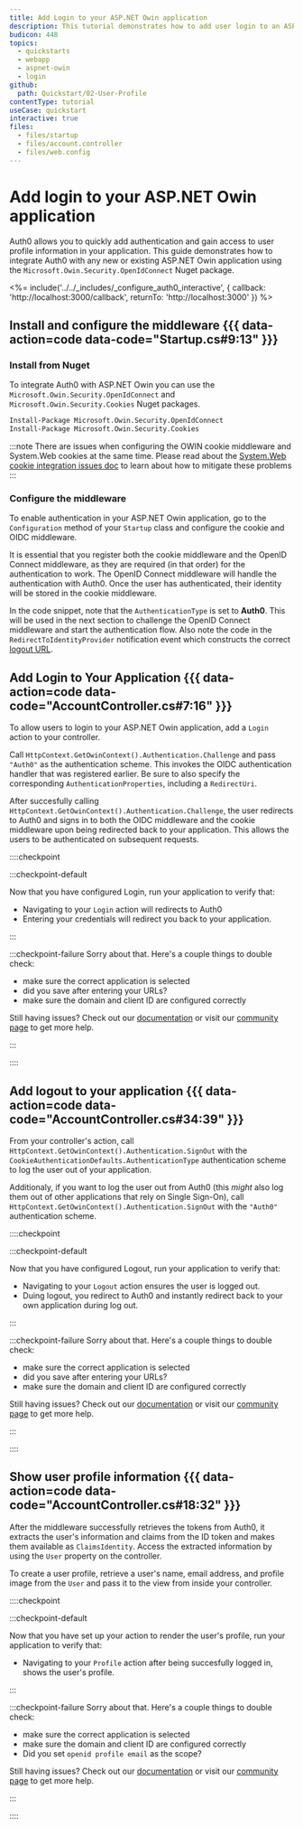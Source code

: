 ```yaml
---
title: Add Login to your ASP.NET Owin application
description: This tutorial demonstrates how to add user login to an ASP.NET Owin application.
budicon: 448
topics:
  - quickstarts
  - webapp
  - aspnet-owin
  - login
github:
  path: Quickstart/02-User-Profile
contentType: tutorial
useCase: quickstart
interactive: true
files:
  - files/startup
  - files/account.controller
  - files/web.config
---
```


# Add login to your ASP.NET Owin application

Auth0 allows you to quickly add authentication and gain access to user profile information in your application. This guide demonstrates how to integrate Auth0 with any new or existing ASP.NET Owin application using the `Microsoft.Owin.Security.OpenIdConnect` Nuget package. 

<%= include('../../_includes/_configure_auth0_interactive', { 
  callback: 'http://localhost:3000/callback',
  returnTo: 'http://localhost:3000'
}) %>

## Install and configure the middleware {{{ data-action=code data-code="Startup.cs#9:13" }}}

### Install from Nuget

To integrate Auth0 with ASP.NET Owin you can use the `Microsoft.Owin.Security.OpenIdConnect` and `Microsoft.Owin.Security.Cookies` Nuget packages.

```bash
Install-Package Microsoft.Owin.Security.OpenIdConnect
Install-Package Microsoft.Owin.Security.Cookies
```

:::note
There are issues when configuring the OWIN cookie middleware and System.Web cookies at the same time. Please read about the [System.Web cookie integration issues doc](https://github.com/aspnet/AspNetKatana/wiki/System.Web-response-cookie-integration-issues) to learn about how to mitigate these problems
:::

### Configure the middleware

To enable authentication in your ASP.NET Owin application, go to the `Configuration` method of your `Startup` class and configure the cookie and OIDC middleware.

It is essential that you register both the cookie middleware and the OpenID Connect middleware, as they are required (in that order) for the authentication to work. The OpenID Connect middleware will handle the authentication with Auth0. Once the user has authenticated, their identity will be stored in the cookie middleware.

In the code snippet, note that the `AuthenticationType` is set to **Auth0**. This will be used in the next section to challenge the OpenID Connect middleware and start the authentication flow. Also note the code in the `RedirectToIdentityProvider` notification event which constructs the correct [logout URL](/logout).

## Add Login to Your Application {{{ data-action=code data-code="AccountController.cs#7:16" }}}

To allow users to login to your ASP.NET Owin application, add a `Login` action to your controller.

Call `HttpContext.GetOwinContext().Authentication.Challenge` and pass `"Auth0"` as the authentication scheme. This invokes the OIDC authentication handler that was registered earlier. Be sure to also specify the corresponding `AuthenticationProperties`, including a `RedirectUri`.

After succesfully calling `HttpContext.GetOwinContext().Authentication.Challenge`, the user redirects to Auth0 and signs in to both the OIDC middleware and the cookie middleware upon being redirected back to your application. This allows the users to be authenticated on subsequent requests.

::::checkpoint

:::checkpoint-default

Now that you have configured Login, run your application to verify that:
* Navigating to your `Login` action will redirects to Auth0
* Entering your credentials will redirect you back to your application.

:::

:::checkpoint-failure
Sorry about that. Here's a couple things to double check:
* make sure the correct application is selected
* did you save after entering your URLs?
* make sure the domain and client ID are configured correctly

Still having issues? Check out our [documentation](https://auth0.com/docs) or visit our [community page](https://community.auth0.com) to get more help.

:::

::::

## Add logout to your application {{{ data-action=code data-code="AccountController.cs#34:39" }}}

From your controller's action, call `HttpContext.GetOwinContext().Authentication.SignOut` with the `CookieAuthenticationDefaults.AuthenticationType` authentication scheme to log the user out of your application.

Additionaly, if you want to log the user out from Auth0 (this *might* also log them out of other applications that rely on Single Sign-On), call `HttpContext.GetOwinContext().Authentication.SignOut` with the `"Auth0"` authentication scheme.

::::checkpoint

:::checkpoint-default

Now that you have configured Logout, run your application to verify that:
* Navigating to your `Logout` action ensures the user is logged out.
* Duing logout, you redirect to Auth0 and instantly redirect back to your own application during log out.

:::

:::checkpoint-failure
Sorry about that. Here's a couple things to double check:
* make sure the correct application is selected
* did you save after entering your URLs?
* make sure the domain and client ID are configured correctly

Still having issues? Check out our [documentation](https://auth0.com/docs) or visit our [community page](https://community.auth0.com) to get more help.

:::

::::

## Show user profile information {{{ data-action=code data-code="AccountController.cs#18:32" }}}

After the middleware successfully retrieves the tokens from Auth0, it extracts the user's information and claims from the ID token and makes them available as `ClaimsIdentity`. Access the extracted information by using the `User` property on the controller.

To create a user profile, retrieve a user's name, email address, and profile image from the `User` and pass it to the view from inside your controller.

::::checkpoint

:::checkpoint-default

Now that you have set up your action to render the user's profile, run your application to verify that:
* Navigating to your `Profile` action after being succesfully logged in, shows the user's profile.

:::

:::checkpoint-failure
Sorry about that. Here's a couple things to double check:
* make sure the correct application is selected
* make sure the domain and client ID are configured correctly
* Did you set `openid profile email` as the scope?

Still having issues? Check out our [documentation](https://auth0.com/docs) or visit our [community page](https://community.auth0.com) to get more help.

:::

::::